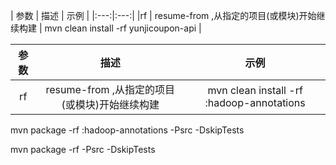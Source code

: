 

| 参数 | 描述 | 示例 |
|:---:|:---:|
|rf | resume-from <arg>,从指定的项目(或模块)开始继续构建 | mvn clean install -rf yunjicoupon-api |

|  参数        | 描述   |  示例   |
| :--------:   | :-----:  | :----:  |
| rf     | resume-from <arg>,从指定的项目(或模块)开始继续构建 |   mvn clean install -rf :hadoop-annotations     |

mvn package -rf :hadoop-annotations -Psrc -DskipTests

mvn package -rf -Psrc -DskipTests
